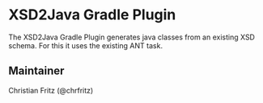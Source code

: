 # XSD2Java Gradle Plugin

The XSD2Java Gradle Plugin generates java classes from an existing XSD schema. For this it uses the existing ANT task.

## Maintainer
Christian Fritz (@chrfritz)